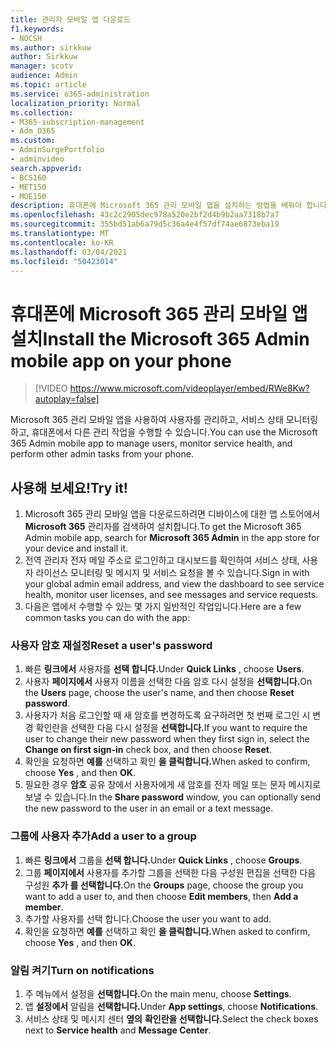```yaml
---
title: 관리자 모바일 앱 다운로드
f1.keywords:
- NOCSH
ms.author: sirkkuw
author: Sirkkuw
manager: scotv
audience: Admin
ms.topic: article
ms.service: o365-administration
localization_priority: Normal
ms.collection:
- M365-subscription-management
- Adm_O365
ms.custom:
- AdminSurgePortfolio
- adminvideo
search.appverid:
- BCS160
- MET150
- MOE150
description: 휴대폰에 Microsoft 365 관리 모바일 앱을 설치하는 방법을 배워야 합니다.
ms.openlocfilehash: 43c2c2905dec978a520e2bf2d4b9b2aa7318b7a7
ms.sourcegitcommit: 355bd51ab6a79d5c36a4e4f57df74ae6873eba19
ms.translationtype: MT
ms.contentlocale: ko-KR
ms.lasthandoff: 03/04/2021
ms.locfileid: "50423014"
---
```

# <a name="install-the-microsoft-365-admin-mobile-app-on-your-phone"></a><span data-ttu-id="b08f3-103">휴대폰에 Microsoft 365 관리 모바일 앱 설치</span><span class="sxs-lookup"><span data-stu-id="b08f3-103">Install the Microsoft 365 Admin mobile app on your phone</span></span>

> [!VIDEO https://www.microsoft.com/videoplayer/embed/RWe8Kw?autoplay=false]

<span data-ttu-id="b08f3-104">Microsoft 365 관리 모바일 앱을 사용하여 사용자를 관리하고, 서비스 상태 모니터링하고, 휴대폰에서 다른 관리 작업을 수행할 수 있습니다.</span><span class="sxs-lookup"><span data-stu-id="b08f3-104">You can use the Microsoft 365 Admin mobile app to manage users, monitor service health, and perform other admin tasks from your phone.</span></span>

## <a name="try-it"></a><span data-ttu-id="b08f3-105">사용해 보세요!</span><span class="sxs-lookup"><span data-stu-id="b08f3-105">Try it!</span></span>

1. <span data-ttu-id="b08f3-106">Microsoft 365 관리 모바일 앱을 다운로드하려면 디바이스에 대한 앱 스토어에서  **Microsoft 365**  관리자를 검색하여 설치합니다.</span><span class="sxs-lookup"><span data-stu-id="b08f3-106">To get the Microsoft 365 Admin mobile app, search for  **Microsoft 365 Admin**  in the app store for your device and install it.</span></span>
2. <span data-ttu-id="b08f3-107">전역 관리자 전자 메일 주소로 로그인하고 대시보드를 확인하여 서비스 상태, 사용자 라이선스 모니터링 및 메시지 및 서비스 요청을 볼 수 있습니다.</span><span class="sxs-lookup"><span data-stu-id="b08f3-107">Sign in with your global admin email address, and view the dashboard to see service health, monitor user licenses, and see messages and service requests.</span></span>
3. <span data-ttu-id="b08f3-108">다음은 앱에서 수행할 수 있는 몇 가지 일반적인 작업입니다.</span><span class="sxs-lookup"><span data-stu-id="b08f3-108">Here are a few common tasks you can do with the app:</span></span>

### <a name="reset-a-users-password"></a><span data-ttu-id="b08f3-109">사용자 암호 재설정</span><span class="sxs-lookup"><span data-stu-id="b08f3-109">Reset a user's password</span></span>

1. <span data-ttu-id="b08f3-110">빠른 **링크에서** 사용자를 **선택 합니다.**</span><span class="sxs-lookup"><span data-stu-id="b08f3-110">Under  **Quick Links** , choose  **Users**.</span></span>
2. <span data-ttu-id="b08f3-111">사용자 **페이지에서** 사용자 이름을 선택한 다음 암호 다시 설정을 **선택합니다.**</span><span class="sxs-lookup"><span data-stu-id="b08f3-111">On the  **Users**  page, choose the user's name, and then choose  **Reset password**.</span></span>
3. <span data-ttu-id="b08f3-112">사용자가 처음 로그인할 때 새 암호를 변경하도록 요구하려면 첫  번째 로그인 시 변경 확인란을 선택한 다음 다시 설정을 **선택합니다.**</span><span class="sxs-lookup"><span data-stu-id="b08f3-112">If you want to require the user to change their new password when they first sign in, select the  **Change on first sign-in**  check box, and then choose  **Reset**.</span></span>
4. <span data-ttu-id="b08f3-113">확인을 요청하면 **예를** 선택하고 확인 **을 클릭합니다.**</span><span class="sxs-lookup"><span data-stu-id="b08f3-113">When asked to confirm, choose  **Yes** , and then  **OK**.</span></span>
5. <span data-ttu-id="b08f3-114">필요한 경우  **암호**  공유 창에서 사용자에게 새 암호를 전자 메일 또는 문자 메시지로 보낼 수 있습니다.</span><span class="sxs-lookup"><span data-stu-id="b08f3-114">In the  **Share password**  window, you can optionally send the new password to the user in an email or a text message.</span></span>

### <a name="add-a-user-to-a-group"></a><span data-ttu-id="b08f3-115">그룹에 사용자 추가</span><span class="sxs-lookup"><span data-stu-id="b08f3-115">Add a user to a group</span></span>

1. <span data-ttu-id="b08f3-116">빠른 **링크에서** 그룹을 **선택 합니다.**</span><span class="sxs-lookup"><span data-stu-id="b08f3-116">Under  **Quick Links** , choose  **Groups**.</span></span>
2. <span data-ttu-id="b08f3-117">그룹 **페이지에서** 사용자를 추가할 그룹을 선택한 다음 구성원 편집을 선택한 다음 구성원 **추가 를 선택합니다.**</span><span class="sxs-lookup"><span data-stu-id="b08f3-117">On the  **Groups**  page, choose the group you want to add a user to, and then choose  **Edit members**, then  **Add a member**.</span></span>
3. <span data-ttu-id="b08f3-118">추가할 사용자를 선택 합니다.</span><span class="sxs-lookup"><span data-stu-id="b08f3-118">Choose the user you want to add.</span></span>
4. <span data-ttu-id="b08f3-119">확인을 요청하면 **예를** 선택하고 확인 **을 클릭합니다.**</span><span class="sxs-lookup"><span data-stu-id="b08f3-119">When asked to confirm, choose  **Yes** , and then  **OK**.</span></span>

### <a name="turn-on-notifications"></a><span data-ttu-id="b08f3-120">알림 켜기</span><span class="sxs-lookup"><span data-stu-id="b08f3-120">Turn on notifications</span></span>

1. <span data-ttu-id="b08f3-121">주 메뉴에서 설정을 **선택합니다.**</span><span class="sxs-lookup"><span data-stu-id="b08f3-121">On the main menu, choose  **Settings**.</span></span>
2. <span data-ttu-id="b08f3-122">앱 **설정에서** 알림을 **선택합니다.**</span><span class="sxs-lookup"><span data-stu-id="b08f3-122">Under  **App settings**, choose  **Notifications**.</span></span>
3. <span data-ttu-id="b08f3-123">서비스 상태 및 메시지 센터 **옆의** **확인란을 선택합니다.**</span><span class="sxs-lookup"><span data-stu-id="b08f3-123">Select the check boxes next to  **Service health**  and  **Message Center**.</span></span>
